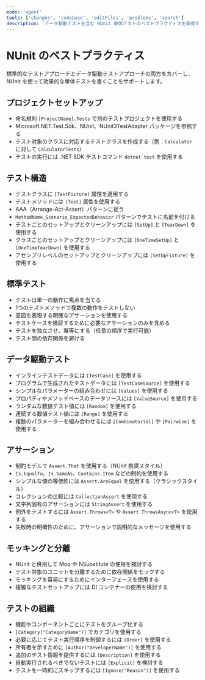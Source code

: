```yaml
---
mode: 'agent'
tools: ['changes', 'codebase', 'editFiles', 'problems', 'search']
description: 'データ駆動テストを含む NUnit 単体テストのベストプラクティスを取得する'
---
```


# NUnit のベストプラクティス

標準的なテストアプローチとデータ駆動テストアプローチの両方をカバーし、NUnit を使って効果的な単体テストを書くことをサポートします。

## プロジェクトセットアップ

- 命名規則 `[ProjectName].Tests` で別のテストプロジェクトを使用する
- Microsoft.NET.Test.Sdk、NUnit、NUnit3TestAdapter パッケージを参照する
- テスト対象のクラスに対応するテストクラスを作成する（例：`Calculator` に対して `CalculatorTests`）
- テストの実行には .NET SDK テストコマンド `dotnet test` を使用する

## テスト構造

- テストクラスに `[TestFixture]` 属性を適用する
- テストメソッドには `[Test]` 属性を使用する
- AAA（Arrange-Act-Assert）パターンに従う
- `MethodName_Scenario_ExpectedBehavior` パターンでテストに名前を付ける
- テストごとのセットアップとクリーンアップには `[SetUp]` と `[TearDown]` を使用する
- クラスごとのセットアップとクリーンアップには `[OneTimeSetUp]` と `[OneTimeTearDown]` を使用する
- アセンブリレベルのセットアップとクリーンアップには `[SetUpFixture]` を使用する

## 標準テスト

- テストは単一の動作に焦点を当てる
- 1つのテストメソッドで複数の動作をテストしない
- 意図を表現する明確なアサーションを使用する
- テストケースを検証するために必要なアサーションのみを含める
- テストを独立させ、冪等にする（任意の順序で実行可能）
- テスト間の依存関係を避ける

## データ駆動テスト

- インラインテストデータには `[TestCase]` を使用する
- プログラムで生成されたテストデータには `[TestCaseSource]` を使用する
- シンプルなパラメーターの組み合わせには `[Values]` を使用する
- プロパティやメソッドベースのデータソースには `[ValueSource]` を使用する
- ランダムな数値テスト値には `[Random]` を使用する
- 連続する数値テスト値には `[Range]` を使用する
- 複数のパラメーターを組み合わせるには `[Combinatorial]` や `[Pairwise]` を使用する

## アサーション

- 制約モデルで `Assert.That` を使用する（NUnit 推奨スタイル）
- `Is.EqualTo`、`Is.SameAs`、`Contains.Item` などの制約を使用する
- シンプルな値の等価性には `Assert.AreEqual` を使用する（クラシックスタイル）
- コレクションの比較には `CollectionAssert` を使用する
- 文字列固有のアサーションには `StringAssert` を使用する
- 例外をテストするには `Assert.Throws<T>` や `Assert.ThrowsAsync<T>` を使用する
- 失敗時の明確性のために、アサーションで説明的なメッセージを使用する

## モッキングと分離

- NUnit と併用して Moq や NSubstitute の使用を検討する
- テスト対象のユニットを分離するために依存関係をモックする
- モッキングを容易にするためにインターフェースを使用する
- 複雑なテストセットアップには DI コンテナーの使用を検討する

## テストの組織

- 機能やコンポーネントごとにテストをグループ化する
- `[Category("CategoryName")]` でカテゴリを使用する
- 必要に応じてテスト実行順序を制御するには `[Order]` を使用する
- 所有者を示すために `[Author("DeveloperName")]` を使用する
- 追加のテスト情報を提供するには `[Description]` を使用する
- 自動実行されるべきでないテストには `[Explicit]` を検討する
- テストを一時的にスキップするには `[Ignore("Reason")]` を使用する